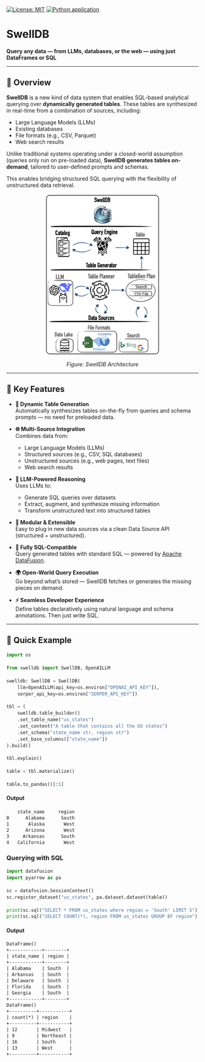 [![License: MIT](https://img.shields.io/badge/License-MIT-yellow.svg)](https://opensource.org/licenses/MIT)
[![Python application](https://github.com/SwellDB/SwellDB/actions/workflows/python-app.yml/badge.svg)](https://github.com/SwellDB/SwellDB/actions/workflows/python-app.yml)

# SwellDB

**Query any data — from LLMs, databases, or the web — using just DataFrames or SQL**

---

## 🧠 Overview

**SwellDB** is a new kind of data system that enables SQL-based analytical querying over **dynamically generated tables**. These tables are synthesized in real-time from a combination of sources, including:

- Large Language Models (LLMs)
- Existing databases
- File formats (e.g., CSV, Parquet)
- Web search results

Unlike traditional systems operating under a closed-world assumption (queries only run on pre-loaded data), **SwellDB generates tables on-demand**, tailored to user-defined prompts and schemas.

This enables bridging structured SQL querying with the flexibility of unstructured data retrieval.

<div align="center">
  <img src="images/swelldb_architecture.png" alt="SwellDB Architecture" width="300"/>
  <p><em>Figure: SwellDB Architecture</em></p>
</div>

---

## 🚀 Key Features

- **🔄 Dynamic Table Generation**  
  Automatically synthesizes tables on-the-fly from queries and schema prompts — no need for preloaded data.

- **🌐 Multi-Source Integration**  
  Combines data from:
  - Large Language Models (LLMs)
  - Structured sources (e.g., CSV, SQL databases)
  - Unstructured sources (e.g., web pages, text files)
  - Web search results

- **🧠 LLM-Powered Reasoning**  
  Uses LLMs to:
  - Generate SQL queries over datasets  
  - Extract, augment, and synthesize missing information  
  - Transform unstructured text into structured tables

- **🧩 Modular & Extensible**  
  Easy to plug in new data sources via a clean Data Source API (structured + unstructured).

- **🧪 Fully SQL-Compatible**  
  Query generated tables with standard SQL — powered by [Apache DataFusion](https://datafusion.apache.org/).

- **🌍 Open-World Query Execution**  
  Go beyond what’s stored — SwellDB fetches or generates the missing pieces on demand.

- **⚡ Seamless Developer Experience**  
  Define tables declaratively using natural language and schema annotations. Then just write SQL.

---

## 🧪 Quick Example

```python
import os

from swelldb import SwellDB, OpenAILLM

swelldb: SwellDB = SwellDB(
    llm=OpenAILLM(api_key=os.environ["OPENAI_API_KEY"]), 
    serper_api_key=os.environ["SERPER_API_KEY"])

tbl = (
    swelldb.table_builder()
    .set_table_name("us_states")
    .set_content("A table that contains all the US states")
    .set_schema("state_name str, region str")
    .set_base_columns(["state_name"])
).build()

tbl.explain()

table = tbl.materialize()

table.to_pandas()[:5]
```
#### Output
```
    state_name     region
0      Alabama      South
1       Alaska       West
2      Arizona       West
3     Arkansas      South
4   California       West
```

### Querying with SQL
```python
import datafusion
import pyarrow as pa

sc = datafusion.SessionContext()
sc.register_dataset("us_states", pa.dataset.dataset(table))

print(sc.sql("SELECT * FROM us_states where region = 'South' LIMIT 5"))
print(sc.sql("SELECT COUNT(*), region FROM us_states GROUP BY region"))
```

#### Output
```
DataFrame()
+------------+--------+
| state_name | region |
+------------+--------+
| Alabama    | South  |
| Arkansas   | South  |
| Delaware   | South  |
| Florida    | South  |
| Georgia    | South  |
+------------+--------+
DataFrame()
+----------+-----------+
| count(*) | region    |
+----------+-----------+
| 12       | Midwest   |
| 9        | Northeast |
| 16       | South     |
| 13       | West      |
+----------+-----------+
```
